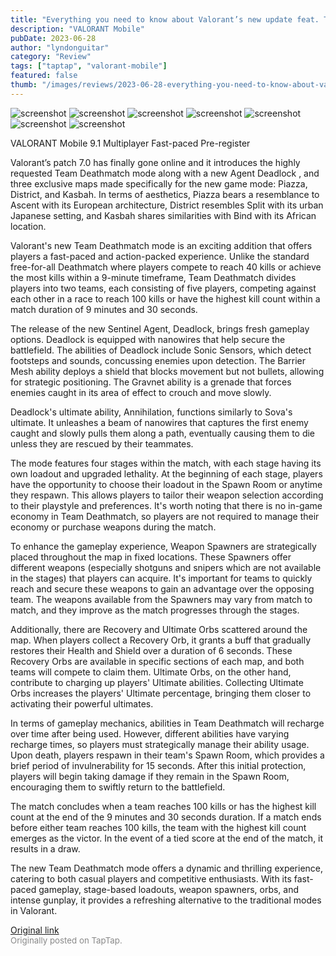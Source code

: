```yaml
---
title: "Everything you need to know about Valorant’s new update feat. Team Deathmatch!"
description: "VALORANT Mobile"
pubDate: 2023-06-28
author: "lyndonguitar"
category: "Review"
tags: ["taptap", "valorant-mobile"]
featured: false
thumb: "/images/reviews/2023-06-28-everything-you-need-to-know-about-valorants-new-update-feat-team-deathmatch-0.avif"
---
```


<div class="gallery">
  <img src="/images/reviews/2023-06-28-everything-you-need-to-know-about-valorants-new-update-feat-team-deathmatch-0.avif" alt="screenshot" />
  <img src="/images/reviews/2023-06-28-everything-you-need-to-know-about-valorants-new-update-feat-team-deathmatch-1.avif" alt="screenshot" />
  <img src="/images/reviews/2023-06-28-everything-you-need-to-know-about-valorants-new-update-feat-team-deathmatch-2.avif" alt="screenshot" />
  <img src="/images/reviews/2023-06-28-everything-you-need-to-know-about-valorants-new-update-feat-team-deathmatch-3.avif" alt="screenshot" />
  <img src="/images/reviews/2023-06-28-everything-you-need-to-know-about-valorants-new-update-feat-team-deathmatch-4.avif" alt="screenshot" />
  <img src="/images/reviews/2023-06-28-everything-you-need-to-know-about-valorants-new-update-feat-team-deathmatch-5.avif" alt="screenshot" />
  <img src="/images/reviews/2023-06-28-everything-you-need-to-know-about-valorants-new-update-feat-team-deathmatch-6.avif" alt="screenshot" />
</div>

VALORANT Mobile
9.1
Multiplayer
Fast-paced
Pre-register

Valorant’s patch 7.0 has finally gone online and it introduces the highly requested Team Deathmatch mode along with a new Agent Deadlock , and three exclusive maps made specifically for the new game mode: Piazza, District, and Kasbah. In terms of aesthetics, Piazza bears a resemblance to Ascent with its European architecture, District resembles Split with its urban Japanese setting, and Kasbah shares similarities with Bind with its African location.

Valorant's new Team Deathmatch mode is an exciting addition that offers players a fast-paced and action-packed experience. Unlike the standard free-for-all Deathmatch where players compete to reach 40 kills or achieve the most kills within a 9-minute timeframe, Team Deathmatch divides players into two teams, each consisting of five players, competing against each other in a race to reach 100 kills or have the highest kill count within a match duration of 9 minutes and 30 seconds.

The release of the new Sentinel Agent, Deadlock, brings fresh gameplay options. Deadlock is equipped with nanowires that help secure the battlefield. The abilities of Deadlock include Sonic Sensors, which detect footsteps and sounds, concussing enemies upon detection. The Barrier Mesh ability deploys a shield that blocks movement but not bullets, allowing for strategic positioning. The Gravnet ability is a grenade that forces enemies caught in its area of effect to crouch and move slowly.

Deadlock's ultimate ability, Annihilation, functions similarly to Sova's ultimate. It unleashes a beam of nanowires that captures the first enemy caught and slowly pulls them along a path, eventually causing them to die unless they are rescued by their teammates.

The mode features four stages within the match, with each stage having its own loadout and upgraded lethality. At the beginning of each stage, players have the opportunity to choose their loadout in the Spawn Room or anytime they respawn. This allows players to tailor their weapon selection according to their playstyle and preferences. It's worth noting that there is no in-game economy in Team Deathmatch, so players are not required to manage their economy or purchase weapons during the match.

To enhance the gameplay experience, Weapon Spawners are strategically placed throughout the map in fixed locations. These Spawners offer different weapons (especially shotguns and snipers which are not available in the stages) that players can acquire. It's important for teams to quickly reach and secure these weapons to gain an advantage over the opposing team. The weapons available from the Spawners may vary from match to match, and they improve as the match progresses through the stages.

Additionally, there are Recovery and Ultimate Orbs scattered around the map. When players collect a Recovery Orb, it grants a buff that gradually restores their Health and Shield over a duration of 6 seconds. These Recovery Orbs are available in specific sections of each map, and both teams will compete to claim them. Ultimate Orbs, on the other hand, contribute to charging up players' Ultimate abilities. Collecting Ultimate Orbs increases the players' Ultimate percentage, bringing them closer to activating their powerful ultimates.

In terms of gameplay mechanics, abilities in Team Deathmatch will recharge over time after being used. However, different abilities have varying recharge times, so players must strategically manage their ability usage. Upon death, players respawn in their team's Spawn Room, which provides a brief period of invulnerability for 15 seconds. After this initial protection, players will begin taking damage if they remain in the Spawn Room, encouraging them to swiftly return to the battlefield.

The match concludes when a team reaches 100 kills or has the highest kill count at the end of the 9 minutes and 30 seconds duration. If a match ends before either team reaches 100 kills, the team with the highest kill count emerges as the victor. In the event of a tied score at the end of the match, it results in a draw.

The new Team Deathmatch mode offers a dynamic and thrilling experience, catering to both casual players and competitive enthusiasts. With its fast-paced gameplay, stage-based loadouts, weapon spawners, orbs, and intense gunplay, it provides a refreshing alternative to the traditional modes in Valorant.

[Original link](https://www.taptap.io/post/5921449)<br><span style="font-size: 0.95em; color: #888;">Originally posted on TapTap.</span>
